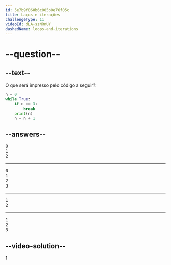 ```yaml
---
id: 5e7b9f060b6c005b0e76f05c
title: Laços e iterações
challengeType: 11
videoId: dLA-szNRnUY
dashedName: loops-and-iterations
---
```


# --question--

## --text--

O que será impresso pelo código a seguir?:

```python
n = 0
while True:
    if n == 3:
        break
    print(n)
    n = n + 1
```

## --answers--

<pre>0
1
2</pre>

---

<pre>0
1
2
3</pre>

---

<pre>1
2</pre>

---

<pre>1
2
3</pre>

## --video-solution--

1

